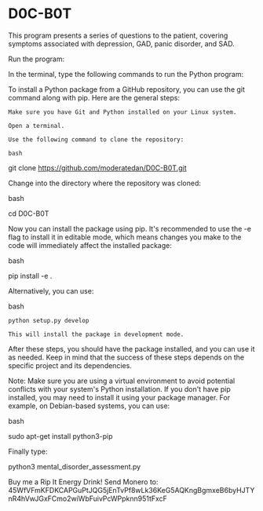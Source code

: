# D0C-B0T
This program presents a series of questions to the patient, covering symptoms associated with depression, GAD, panic disorder, and SAD.


Run the program: 

In the terminal, type the following commands to run the Python program:

To install a Python package from a GitHub repository, you can use the git command along with pip. Here are the general steps:

    Make sure you have Git and Python installed on your Linux system.

    Open a terminal.

    Use the following command to clone the repository:

    bash

git clone https://github.com/moderatedan/D0C-B0T.git

Change into the directory where the repository was cloned:

bash

cd D0C-B0T

Now you can install the package using pip. It's recommended to use the -e flag to install it in editable mode, which means changes you make to the code will immediately affect the installed package:

bash

pip install -e .

Alternatively, you can use:

bash

    python setup.py develop

    This will install the package in development mode.

After these steps, you should have the package installed, and you can use it as needed. Keep in mind that the success of these steps depends on the specific project and its dependencies.

Note: Make sure you are using a virtual environment to avoid potential conflicts with your system's Python installation. If you don't have pip installed, you may need to install it using your package manager. For example, on Debian-based systems, you can use:

bash

sudo apt-get install python3-pip


Finally type:

python3 mental_disorder_assessment.py

 Buy me a Rip It Energy Drink! Send Monero to: 45WfVFmKFDKCAPGuPtJQG5jEnTvPf8wLk36KeG5AQKngBgmxeB6byHJTYnR4hVwJGxFCmo2wiWbFuivPcWPpknn951tFxcF
